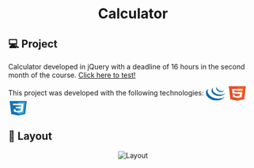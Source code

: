 <h1 align="center">Calculator</h1>

## 💻 Project

Calculator developed in jQuery with a deadline of 16 hours in the second month of the course. [Click here to test!](http://ubuntu.alphaedtech.org.br/aspirante/reinansantos/calculator/)
                                                          
<p>This project was developed with the following technologies: 
  <img align="center" title="jQuery" alt="jQuery" height="30" width="40" src="https://raw.githubusercontent.com/devicons/devicon/master/icons/jquery/jquery-plain.svg">
  <img align="center" title="HTML5" alt="HTML5" height="30" width="40" src="https://raw.githubusercontent.com/devicons/devicon/master/icons/html5/html5-original.svg">
  <img align="center" title="CSS3" alt="CSS3" height="30" width="40" src="https://raw.githubusercontent.com/devicons/devicon/master/icons/css3/css3-original.svg">
</p>
                                                          


## 📐 Layout

<p align="center">
  <img alt="Layout" src="https://user-images.githubusercontent.com/78664426/123468763-9da5db00-d5c8-11eb-94ec-de295ea25e91.png" />
</p>
